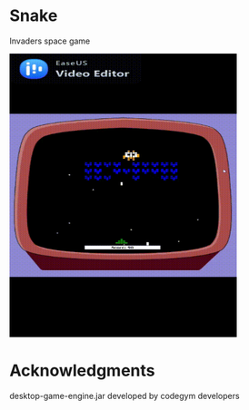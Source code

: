 # Snake
Invaders space game






<img src="invaders.gif" width="400" height="500"/>




# Acknowledgments
desktop-game-engine.jar developed by codegym developers

